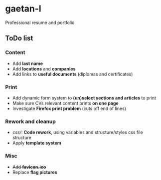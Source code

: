 # gaetan-l

Professional resume and portfolio

## ToDo list

### Content
- Add **last name**
- Add **locations** and **companies**
- Add links to **useful documents** (diplomas and certificates)

### Print
- Add dynamic form system to **(un)select sections and articles** to print
- Make sure CVs relevant content prints **on one page**
- Investigate **Firefox print problem** (cuts off end of lines)

### Rework and cleanup
- *css/*: **Code rework**, using variables and structure/styles css file structure
- Apply **template system**

### Misc
- ~~Add **favicon.ico**~~
- Replace **flag pictures**